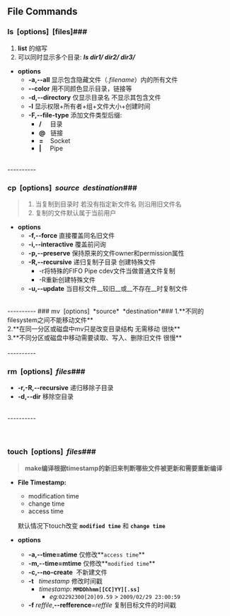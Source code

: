## File Commands ##

### ls&nbsp;&nbsp;[options]&nbsp;&nbsp;[files]###
1. **list** 的缩写
2. 可以同时显示多个目录: ***ls dir1/ dir2/ dir3/*** 

- **options**
	- **-a,--all** 显示包含隐藏文件（*.filename*）内的所有文件
	- **--color**&nbsp;用不同颜色显示目录，链接等
	- **-d,--directory** 仅显示目录名 不显示其包含文件
	- **-l** 显示权限+所有者+组+文件大小+创建时间
	- **-F,--file-type** 添加文件类型后缀:
		- **/** &nbsp;&nbsp;&nbsp; 目录
		- **@** &nbsp;&nbsp;链接   
		- **=**&nbsp;&nbsp;&nbsp; Socket
		- **|**  &nbsp;&nbsp;&nbsp;  Pipe

<br/>
----------

### cp&nbsp;&nbsp;[options]&nbsp;&nbsp;*source*&nbsp; *destination*###
> 1. 当复制到目录时 若没有指定新文件名 则沿用旧文件名
> 2. 复制的文件默认属于当前用户

- **options**<br/>
	- **-f,--force** 直接覆盖同名旧文件
	- **-i,--interactive** 覆盖前问询
	- **-p,--preserve**  保持原来的文件owner和permission属性
	- **-R,--recursive** 递归复制子目录 创建特殊文件 
 		- -r将特殊的FIFO Pipe cdev文件当做普通文件复制
 		- -R重新创建特殊文件
	- **-u,--update** 当目标文件__较旧__或__不存在__时复制文件
	
	 
<br/>
----------
### mv&nbsp;&nbsp;[options]&nbsp;&nbsp;*source*&nbsp; *destination*###
 1.**不同的filesystem之间不能移动文件**<br/>
 2.**在同一分区或磁盘中mv只是改变目录结构 无需移动 很快**<br/>
 3.**不同分区或磁盘中移动需要读取、写入、删除旧文件 很慢**<br/>




<br/>
----------
<br/>

### rm&nbsp;&nbsp;[options]&nbsp;&nbsp;*files*###
 - **-r,-R,--recursive** 递归移除子目录
 - **-d,--dir** 移除空目录

<br/>
----------
<br/>
<br/>
<br/>

### touch&nbsp;&nbsp;[options]&nbsp;&nbsp;*files*###
>**make编译根据timestamp的新旧来判断哪些文件被更新和需要重新编译**


-  **File Timestamp:**
	- modification time
	- change time
	- access time

	默认情况下touch改变 **`modified time`** 和 **`change time`**
- **options**
	- **-a,--time=atime** 仅修改**`access time`**
	- **-m,--time=mtime** 仅修改**`modified time`**
	- **-c,--no-create**  &nbsp;不新建文件
	- **-t** &nbsp;&nbsp;_timestamp_ 修改时间戳 
		- *timestamp*: **`MMDDhhmm[[CC]YY][.ss]`** 
			- *eg:*`02292300[20]09.59` > `2009/02/29 23:00:59`   <br/>
	- **-f** _reffile_,**--refference**=*reffile* 复制目标文件的时间戳   